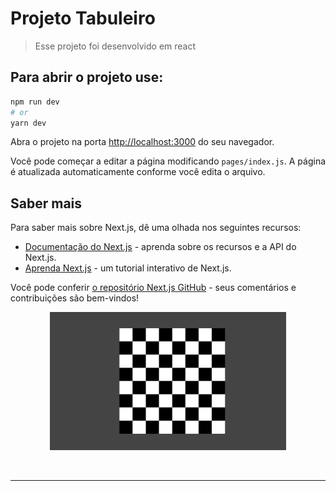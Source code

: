 # Projeto Tabuleiro
>Esse projeto foi desenvolvido em react
## Para abrir o projeto use:
```bash
npm run dev
# or
yarn dev
```

Abra o projeto na porta [http://localhost:3000](http://localhost:3000) do seu navegador.

Você pode começar a editar a página modificando `pages/index.js`. A página é atualizada automaticamente conforme você edita o arquivo.


## Saber mais
Para saber mais sobre Next.js, dê uma olhada nos seguintes recursos:

- [Documentação do Next.js](https://nextjs.org/docs) - aprenda sobre os recursos e a API do Next.js.
- [Aprenda Next.js](https://nextjs.org/learn) - um tutorial interativo de Next.js.

Você pode conferir [o repositório Next.js GitHub](https://github.com/vercel/next.js/) - seus comentários e contribuições são bem-vindos!


 <p align ="center"><img src="./assets/tabuleiro.png" width="75%" height="75%"> </p>
<br><hr>